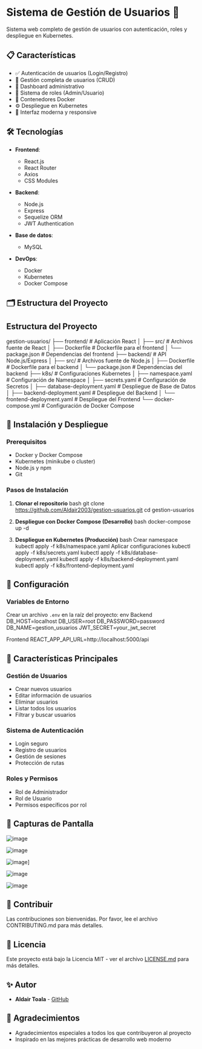 # Sistema de Gestión de Usuarios 🚀

Sistema web completo de gestión de usuarios con autenticación, roles y despliegue en Kubernetes.

## 📋 Características

- ✅ Autenticación de usuarios (Login/Registro)
- 👥 Gestión completa de usuarios (CRUD)
- 🎯 Dashboard administrativo
- 🔐 Sistema de roles (Admin/Usuario)
- 🐳 Contenedores Docker
- ⚙️ Despliegue en Kubernetes
- 🎨 Interfaz moderna y responsive

## 🛠️ Tecnologías

- **Frontend**: 
  - React.js
  - React Router
  - Axios
  - CSS Modules

- **Backend**:
  - Node.js
  - Express
  - Sequelize ORM
  - JWT Authentication

- **Base de datos**:
  - MySQL

- **DevOps**:
  - Docker
  - Kubernetes
  - Docker Compose

## 🗂️ Estructura del Proyecto

## Estructura del Proyecto

gestion-usuarios/ 
├── frontend/ # Aplicación React │ 
├── src/ # Archivos fuente de React │ 
├── Dockerfile # Dockerfile para el frontend │
 └── package.json # Dependencias del frontend 
├── backend/ # API Node.js/Express │ ├── src/ # Archivos fuente de Node.js │ ├── Dockerfile # Dockerfile para el backend │ └── package.json # Dependencias del backend ├── k8s/ # Configuraciones Kubernetes │ ├── namespace.yaml # Configuración de Namespace │ ├── secrets.yaml # Configuración de Secretos │ ├── database-deployment.yaml # Despliegue de Base de Datos │ ├── backend-deployment.yaml # Despliegue del Backend │ └── frontend-deployment.yaml # Despliegue del Frontend └── docker-compose.yml # Configuración de Docker Compose



## 🚀 Instalación y Despliegue

### Prerequisitos

- Docker y Docker Compose
- Kubernetes (minikube o cluster)
- Node.js y npm
- Git

### Pasos de Instalación

1. **Clonar el repositorio**
bash
git clone https://github.com/Aldair2003/gestion-usuarios.git
cd gestion-usuarios


2. **Despliegue con Docker Compose (Desarrollo)**
bash
docker-compose up -d


3. **Despliegue en Kubernetes (Producción)**
bash
Crear namespace
kubectl apply -f k8s/namespace.yaml
Aplicar configuraciones
kubectl apply -f k8s/secrets.yaml
kubectl apply -f k8s/database-deployment.yaml
kubectl apply -f k8s/backend-deployment.yaml
kubectl apply -f k8s/frontend-deployment.yaml

## 🔐 Configuración

### Variables de Entorno

Crear un archivo `.env` en la raíz del proyecto:
env
Backend
DB_HOST=localhost
DB_USER=root
DB_PASSWORD=password
DB_NAME=gestion_usuarios
JWT_SECRET=your_jwt_secret


Frontend
REACT_APP_API_URL=http://localhost:5000/api



## 🌟 Características Principales

### Gestión de Usuarios
- Crear nuevos usuarios
- Editar información de usuarios
- Eliminar usuarios
- Listar todos los usuarios
- Filtrar y buscar usuarios

### Sistema de Autenticación
- Login seguro
- Registro de usuarios
- Gestión de sesiones
- Protección de rutas

### Roles y Permisos
- Rol de Administrador
- Rol de Usuario
- Permisos específicos por rol

## 📱 Capturas de Pantalla

![image](https://github.com/user-attachments/assets/2365b28b-2574-4149-8d05-7994de8961b0)


![image](https://github.com/user-attachments/assets/428513ef-381e-4ed6-9b21-bb480a8a8922)


![image](https://github.com/user-attachments/assets/3f84c90c-7dd5-4690-8779-f10e4aac7d76)]


![image](https://github.com/user-attachments/assets/04b65a5f-fca3-498d-bad9-0a84a825eac3)


![image](https://github.com/user-attachments/assets/5eba55e9-403e-4783-aa68-df1066a8544a)



## 🤝 Contribuir

Las contribuciones son bienvenidas. Por favor, lee el archivo CONTRIBUTING.md para más detalles.

## 📄 Licencia

Este proyecto está bajo la Licencia MIT - ver el archivo [LICENSE.md](LICENSE.md) para más detalles.

## ✨ Autor

- **Aldair Toala** - [GitHub](https://github.com/Aldair2003)

## 🙏 Agradecimientos

- Agradecimientos especiales a todos los que contribuyeron al proyecto
- Inspirado en las mejores prácticas de desarrollo web moderno
